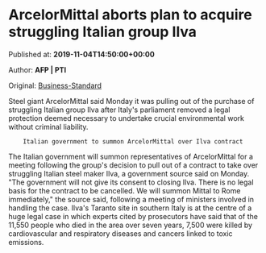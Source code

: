 
# ArcelorMittal aborts plan to acquire struggling Italian group Ilva

Published at: **2019-11-04T14:50:00+00:00**

Author: **AFP | PTI**

Original: [Business-Standard](https://www.business-standard.com/article/pti-stories/arcelormittal-says-calling-off-acquisition-of-italy-s-ilva-119110401433_1.html)

Steel giant ArcelorMittal said Monday it was pulling out of the purchase of struggling Italian group Ilva after Italy's parliament removed a legal protection deemed necessary to undertake crucial environmental work without criminal liability.

        Italian government to summon ArcelorMittal over Ilva contract
      
The Italian government will summon representatives of ArcelorMittal for a meeting following the group's decision to pull out of a contract to take over struggling Italian steel maker Ilva, a government source said on Monday.
"The government will not give its consent to closing Ilva. There is no legal basis for the contract to be cancelled. We will summon Mittal to Rome immediately," the source said, following a meeting of ministers involved in handling the case.
Ilva's Taranto site in southern Italy is at the centre of a huge legal case in which experts cited by prosecutors have said that of the 11,550 people who died in the area over seven years, 7,500 were killed by cardiovascular and respiratory diseases and cancers linked to toxic emissions.
